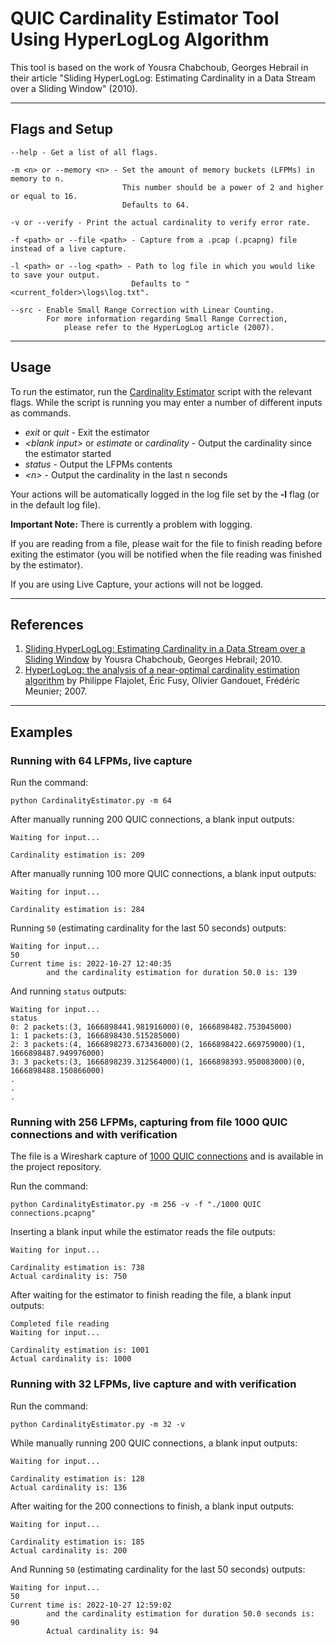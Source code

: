 # QUIC Cardinality Estimator Tool Using HyperLogLog Algorithm


This tool is based on the work of Yousra Chabchoub, Georges Hebrail in their
article "Sliding HyperLogLog: Estimating Cardinality in a Data Stream over a
Sliding Window" (2010).

***

## Flags and Setup

```commandline
--help - Get a list of all flags.
```
```commandline
-m <n> or --memory <n> - Set the amount of memory buckets (LFPMs) in memory to n.
                         This number should be a power of 2 and higher or equal to 16.
                         Defaults to 64.
```
```commandline
-v or --verify - Print the actual cardinality to verify error rate.
```
```commandline
-f <path> or --file <path> - Capture from a .pcap (.pcapng) file instead of a live capture.
```
```commandline
-l <path> or --log <path> - Path to log file in which you would like to save your output.
                           Defaults to "<current_folder>\logs\log.txt".
```
```commandline
--src - Enable Small Range Correction with Linear Counting.
        For more information regarding Small Range Correction,
            please refer to the HyperLogLog article (2007).
```

***

## Usage

To run the estimator, run the [Cardinality Estimator](CardinalityEstimator.py) script with the relevant flags.
While the script is running you may enter a number of different inputs as commands.

* *exit* or *quit* - Exit the estimator
* *\<blank input\>* or *estimate* or *cardinality* - Output the cardinality since the estimator started
* *status* - Output the LFPMs contents
* *\<n\>* - Output the cardinality in the last n seconds

Your actions will be automatically logged in the log file set by the **-l** flag (or in the default log file).

**Important Note:** There is currently a problem with logging.

If you are reading from a file, please wait for the file to finish reading before exiting the estimator
(you will be notified when the file reading was finished by the estimator).

If you are using Live Capture, your actions will not be logged.

***

## References

1. [Sliding HyperLogLog: Estimating Cardinality in a Data Stream over a Sliding Window]("https://ieeexplore.ieee.org/document/5693443")
by Yousra Chabchoub, Georges Hebrail; 2010.
2. [HyperLogLog: the analysis of a near-optimal cardinality estimation algorithm](http://algo.inria.fr/flajolet/Publications/FlFuGaMe07.pdf)
by Philippe Flajolet, Éric Fusy, Olivier Gandouet, Frédéric Meunier; 2007.

***

## Examples

### Running with 64 LFPMs, live capture
Run the command:
```commandline
python CardinalityEstimator.py -m 64
```
After manually running 200 QUIC connections, a blank input outputs:
```commandline
Waiting for input...

Cardinality estimation is: 209
```
After manually running 100 more QUIC connections, a blank input outputs:
```commandline
Waiting for input...

Cardinality estimation is: 284
```
Running `50` (estimating cardinality for the last 50 seconds) outputs:
```commandline
Waiting for input...
50
Current time is: 2022-10-27 12:40:35
        and the cardinality estimation for duration 50.0 is: 139
```
And running `status` outputs:
```commandline
Waiting for input...
status
0: 2 packets:(3, 1666898441.981916000)(0, 1666898482.753045000)
1: 1 packets:(3, 1666898430.515285000)
2: 3 packets:(4, 1666898273.673436000)(2, 1666898422.669759000)(1, 1666898487.949976000)
3: 3 packets:(3, 1666898239.312564000)(1, 1666898393.950083000)(0, 1666898488.150866000)
.
.
.
```

### Running with 256 LFPMs, capturing from file 1000 QUIC connections and with verification
The file is a Wireshark capture of [1000 QUIC connections](./1000%20QUIC%20Connections.pcapng) and is available in the project repository.

Run the command:
```commandline
python CardinalityEstimator.py -m 256 -v -f "./1000 QUIC connections.pcapng"
```
Inserting a blank input while the estimator reads the file outputs:
```commandline
Waiting for input...

Cardinality estimation is: 738
Actual cardinality is: 750
```
After waiting for the estimator to finish reading the file, a blank input outputs:
```commandline
Completed file reading
Waiting for input...

Cardinality estimation is: 1001
Actual cardinality is: 1000
```

### Running with 32 LFPMs, live capture and with verification
Run the command:
```commandline
python CardinalityEstimator.py -m 32 -v
```
While manually running 200 QUIC connections, a blank input outputs:
```commandline
Waiting for input...

Cardinality estimation is: 128
Actual cardinality is: 136
```
After waiting for the 200 connections to finish, a blank input outputs:
```commandline
Waiting for input...

Cardinality estimation is: 185
Actual cardinality is: 200
```
And Running `50` (estimating cardinality for the last 50 seconds) outputs:
```commandline
Waiting for input...
50
Current time is: 2022-10-27 12:59:02
        and the cardinality estimation for duration 50.0 seconds is: 90
        Actual cardinality is: 94
```